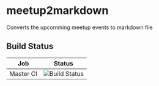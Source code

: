 # meetup2markdown
Converts the upcomming meetup events to markdown file

## Build Status
| Job | Status |
| --- | --- |
| Master CI | ![Build Status](https://dd-dotnet.visualstudio.com/_apis/public/build/definitions/3efa4d49-8bf3-440e-8fb4-f94a4e77a978/1/badge) |
